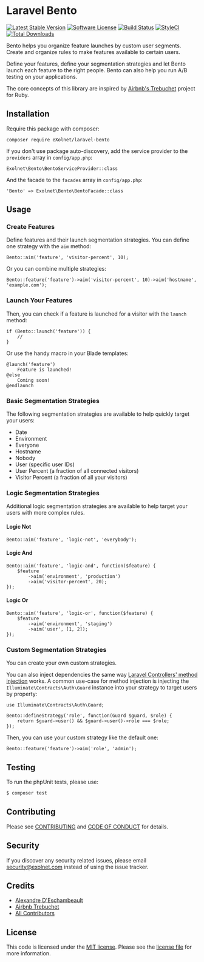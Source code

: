 # Laravel Bento

[![Latest Stable Version](https://poser.pugx.org/eXolnet/laravel-bento/v/stable?format=flat-square)](https://packagist.org/packages/eXolnet/laravel-bento)
[![Software License](https://img.shields.io/badge/license-MIT-brightgreen.svg?style=flat-square)](LICENSE.md)
[![Build Status](https://img.shields.io/travis/eXolnet/laravel-bento/master.svg?style=flat-square)](https://travis-ci.org/eXolnet/laravel-bento)
[![StyleCI](https://github.styleci.io/repos/98363972/shield?branch=master)](https://github.styleci.io/repos/98363972)
[![Total Downloads](https://img.shields.io/packagist/dt/eXolnet/laravel-bento.svg?style=flat-square)](https://packagist.org/packages/eXolnet/laravel-bento)

Bento helps you organize feature launches by custom user segments.
Create and organize rules to make features available to certain users.

Define your features, define your segmentation strategies and let Bento launch each feature to the right people. Bento can also help you run A/B testing on your applications. 

The core concepts of this library are inspired by [Airbnb's Trebuchet](https://github.com/airbnb/trebuchet) project for Ruby.

## Installation

Require this package with composer:

```
composer require eXolnet/laravel-bento
```

If you don't use package auto-discovery, add the service provider to the ``providers`` array in `config/app.php`:

```
Exolnet\Bento\BentoServiceProvider::class
```

And the facade to the ``facades`` array in `config/app.php`: 

```
'Bento' => Exolnet\Bento\BentoFacade::class
```

## Usage

### Create Features

Define features and their launch segmentation strategies. You can define one strategy with the `aim` method:

```
Bento::aim('feature', 'visitor-percent', 10);
```

Or you can combine multiple strategies:

```
Bento::feature('feature')->aim('visitor-percent', 10)->aim('hostname', 'example.com');
```

### Launch Your Features

Then, you can check if a feature is launched for a visitor with the `launch` method:

```
if (Bento::launch('feature')) {
    //
}
```

Or use the handy macro in your Blade templates:

```
@launch('feature')
    Feature is launched!
@else
    Coming soon!
@endlaunch
```

### Basic Segmentation Strategies

The following segmentation strategies are available to help quickly target your users:

* Date
* Environment
* Everyone
* Hostname 
* Nobody
* User (specific user IDs)
* User Percent (a fraction of all connected visitors)
* Visitor Percent (a fraction of all your visitors)

### Logic Segmentation Strategies

Additional logic segmentation strategies are available to help target your users with more complex rules.

#### Logic Not

```
Bento::aim('feature', 'logic-not', 'everybody');
```

#### Logic And

```
Bento::aim('feature', 'logic-and', function($feature) {
    $feature
        ->aim('environment', 'production')
        ->aim('visitor-percent', 20);
});
```

#### Logic Or

```
Bento::aim('feature', 'logic-or', function($feature) {
    $feature
        ->aim('environment', 'staging')
        ->aim('user', [1, 2]);
});
```

### Custom Segmentation Strategies

You can create your own custom strategies.

You can also inject dependencies the same way [Laravel Controllers' method injection](https://laravel.com/docs/5.4/controllers#dependency-injection-and-controllers) works. A common use-case for method injection is injecting the `Illuminate\Contracts\Auth\Guard` instance into your strategy to target users by property:

```
use Illuminate\Contracts\Auth\Guard;

Bento::defineStrategy('role', function(Guard $guard, $role) {
    return $guard->user() && $guard->user()->role === $role;
});
```

Then, you can use your custom strategy like the default one:

```
Bento::feature('feature')->aim('role', 'admin');
```


## Testing

To run the phpUnit tests, please use:

``` bash
$ composer test
```

## Contributing

Please see [CONTRIBUTING](CONTRIBUTING.md) and [CODE OF CONDUCT](CODE_OF_CONDUCT.md) for details.

## Security

If you discover any security related issues, please email security@exolnet.com instead of using the issue tracker.

## Credits

- [Alexandre D'Eschambeault](https://github.com/xel1045)
- [Airbnb Trebuchet](https://github.com/airbnb/trebuchet)
- [All Contributors](../../contributors)

## License

This code is licensed under the [MIT license](http://choosealicense.com/licenses/mit/). Please see the [license file](LICENSE) for more information.
